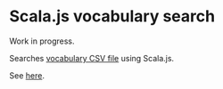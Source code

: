 # Scala.js vocabulary search

Work in progress.

Searches [vocabulary CSV file](https://github.com/mikemcgowan/memrise-scraper-scala) using Scala.js.

See [here](https://mikemcgowan.github.io/scalajs-vocab-search/).
